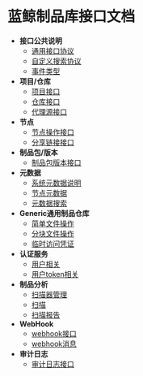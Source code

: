 # 蓝鲸制品库接口文档
- **接口公共说明**
  - [通用接口协议](common/common.md)
  - [自定义搜索协议](common/search.md)
  - [事件类型](common/event.md)
- **项目/仓库**
  - [项目接口](repo/project.md)
  - [仓库接口](repo/repository.md)
  - [代理源接口](repo/proxy-channel.md)
- **节点**
  - [节点操作接口](node/node.md)
  - [分享链接接口](node/share.md)
- **制品包/版本**
  - [制品包版本接口](package/package.md)
- **元数据**
  - [系统元数据说明](metadata/system-metadata.md)
  - [节点元数据](metadata/node-metadata.md)
  - [元数据搜索](metadata/search.md)
- **Generic通用制品仓库**
  - [简单文件操作](generic/simple.md)
  - [分块文件操作](generic/block.md)
  - [临时访问凭证](generic/temporary-access.md)
- **认证服务**
  - [用户相关](auth/user.md)
  - [用户token相关](auth/token.md)
- **制品分析**
  - [扫描器管理](scanner/scanner.md)
  - [扫描](scanner/scan.md)
  - [扫描报告](scanner/report.md)
- **WebHook**
  - [webhook接口](webhook/webhook.md)
  - [webhook消息](webhook/payload.md)
- **审计日志**
  - [审计日志接口](log/log.md)
